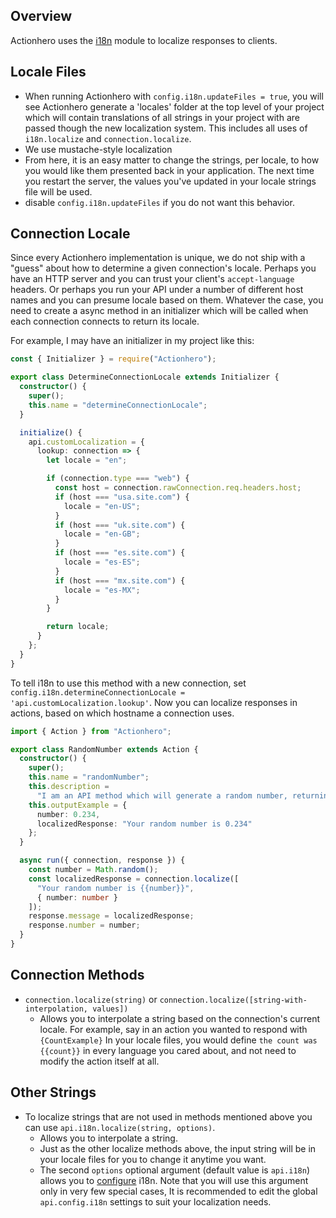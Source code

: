 ## Overview

Actionhero uses the [i18n](https://github.com/mashpie/i18n-node) module to localize responses to clients.

## Locale Files

- When running Actionhero with `config.i18n.updateFiles = true`, you will see Actionhero generate a 'locales' folder at the top level of your project which will contain translations of all strings in your project with are passed though the new localization system. This includes all uses of `i18n.localize` and `connection.localize`.
- We use mustache-style localization
- From here, it is an easy matter to change the strings, per locale, to how you would like them presented back in your application. The next time you restart the server, the values you've updated in your locale strings file will be used.
- disable `config.i18n.updateFiles` if you do not want this behavior.

## Connection Locale

Since every Actionhero implementation is unique, we do not ship with a "guess" about how to determine a given connection's locale. Perhaps you have an HTTP server and you can trust your client's `accept-language` headers. Or perhaps you run your API under a number of different host names and you can presume locale based on them. Whatever the case, you need to create a async method in an initializer which will be called when each connection connects to return its locale.

For example, I may have an initializer in my project like this:

```ts
const { Initializer } = require("Actionhero");

export class DetermineConnectionLocale extends Initializer {
  constructor() {
    super();
    this.name = "determineConnectionLocale";
  }

  initialize() {
    api.customLocalization = {
      lookup: connection => {
        let locale = "en";

        if (connection.type === "web") {
          const host = connection.rawConnection.req.headers.host;
          if (host === "usa.site.com") {
            locale = "en-US";
          }
          if (host === "uk.site.com") {
            locale = "en-GB";
          }
          if (host === "es.site.com") {
            locale = "es-ES";
          }
          if (host === "mx.site.com") {
            locale = "es-MX";
          }
        }

        return locale;
      }
    };
  }
}
```

To tell i18n to use this method with a new connection, set `config.i18n.determineConnectionLocale = 'api.customLocalization.lookup'`. Now you can localize responses in actions, based on which hostname a connection uses.

```ts
import { Action } from "Actionhero";

export class RandomNumber extends Action {
  constructor() {
    super();
    this.name = "randomNumber";
    this.description =
      "I am an API method which will generate a random number, returning both the number and a localized string";
    this.outputExample = {
      number: 0.234,
      localizedResponse: "Your random number is 0.234"
    };
  }

  async run({ connection, response }) {
    const number = Math.random();
    const localizedResponse = connection.localize([
      "Your random number is {{number}}",
      { number: number }
    ]);
    response.message = localizedResponse;
    response.number = number;
  }
}
```

## Connection Methods

- `connection.localize(string)` or `connection.localize([string-with-interpolation, values])`
  - Allows you to interpolate a string based on the connection's current locale. For example, say in an action you wanted to respond with `{CountExample}` In your locale files, you would define `the count was {{count}}` in every language you cared about, and not need to modify the action itself at all.

## Other Strings

- To localize strings that are not used in methods mentioned above you can use `api.i18n.localize(string, options)`.
  - Allows you to interpolate a string.
  - Just as the other localize methods above, the input string will be in your locale files for you to change it anytime you want.
  - The second `options` optional argument (default value is `api.i18n`) allows you to [configure](https://github.com/mashpie/i18n-node#list-of-all-configuration-options) i18n. Note that you will use this argument only in very few special cases, It is recommended to edit the global `api.config.i18n` settings to suit your localization needs.
